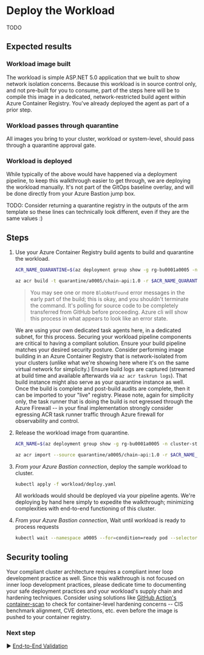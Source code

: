 # Deploy the Workload

TODO

<!-- The cluster now has an [Traefik configured with a TLS certificate](./13-secret-managment-and-ingress-controller.md). The last step in the process is to deploy the workload, which will demonstrate the system's functions. -->

## Expected results

### Workload image built

The workload is simple ASP.NET 5.0 application that we built to show network isolation concerns. Because this workload is in source control only, and not pre-built for you to consume, part of the steps here will be to compile this image in a dedicated, network-restricted build agent within Azure Container Registry. You've already deployed the agent as part of a prior step.

### Workload passes through quarantine

All images you bring to your cluster, workload or system-level, should pass through a quarantine approval gate.

### Workload is deployed

While typically of the above would have happened via a deployment pipeline, to keep this walkthrough easier to get through, we are deploying the workload manually. It's not part of the GitOps baseline overlay, and will be done directly from your Azure Bastion jump box.

TODO: Consider returning a quarantine registry in the outputs of the arm template so these lines can technically look different, even if they are the same values :)

## Steps

1. Use your Azure Container Registry build agents to build and quarantine the workload.

   ```bash
   ACR_NAME_QUARANTINE=$(az deployment group show -g rg-bu0001a0005 -n cluster-stamp --query properties.outputs.containerRegistryName.value -o tsv)

   az acr build -t quarantine/a0005/chain-api:1.0 -r $ACR_NAME_QUARANTINE --platform linux/amd64 --agent-pool acragent -f SimpleChainApi/Dockerfile https://github.com/mspnp/aks-secure-baseline#feature/regulated-web-api-ui:SimpleChainApi
   ```

   > You may see one or more `BlobNotFound` error messages in the early part of the build; this is okay, and you shouldn't terminate the command. It's polling for source code to be completely transferred from GitHub before proceeding. Azure cli will show this process in what appears to look like an error state.

   We are using your own dedicated task agents here, in a dedicated subnet, for this process. Securing your workload pipeline components are critical to having a compliant solution. Ensure your build pipeline matches your desired security posture. Consider performing image building in an Azure Container Registry that is network-isolated from your clusters (unlike what we're showing here where it's on the same virtual network for simplicity.) Ensure build logs are captured (streamed at build time and available afterwards via `az acr taskrun logs`). That build instance might also serve as your quarantine instance as well. Once the build is complete and post-build audits are complete, then it can be imported to your "live" registry. Please note, again for simplicity only, the task runner that is doing the build is not egressed through the Azure Firewall -- in your final implementation strongly consider egressing ACR task runner traffic through Azure firewall for observability and control.

1. Release the workload image from quarantine.

   ```bash
   ACR_NAME=$(az deployment group show -g rg-bu0001a0005 -n cluster-stamp --query properties.outputs.containerRegistryName.value -o tsv)

   az acr import --source quarantine/a0005/chain-api:1.0 -r $ACR_NAME_QUARANTINE -t live/a0005/chain-api:1.0 -n $ACR_NAME
   ```

1. _From your Azure Bastion connection_, deploy the sample workload to cluster.

   ```bash
   kubectl apply -f workload/deploy.yaml
   ```

   All workloads would should be deployed via your pipeline agents. We're deploying by hand here simply to expedite the walkthrough; minimizing complexities with end-to-end functioning of this cluster.

1. _From your Azure Bastion connection_, Wait until workload is ready to process requests

   ```bash
   kubectl wait --namespace a0005 --for=condition=ready pod --selector=app.kubernetes.io/name=TODO --timeout=90s
   ```

<!--

> :book: The Contoso app team is about to conclude this journey, but they need an app to test their new infrastructure. For this task they've picked out the venerable [ASP.NET Core Docker sample web app](https://github.com/dotnet/dotnet-docker/tree/master/samples/aspnetapp).

1. Deploy the ASP.NET Core Docker sample web app

   > The workload definition demonstrates the inclusion of a Pod Disruption Budget rule, ingress configuration, and pod (anti-)affinity rules for your reference.

   ```bash
   kubectl apply -f https://raw.githubusercontent.com/mspnp/aks-secure-baseline/main/workload/aspnetapp.yaml
   ```

1. Wait until is ready to process requests running

   ```bash
   kubectl wait --namespace a0008 --for=condition=ready pod --selector=app.kubernetes.io/name=aspnetapp --timeout=90s
   ```

1. Check your Ingress resource status as a way to confirm the AKS-managed Internal Load Balancer is functioning

   > In this moment your Ingress Controller (Traefik) is reading your ingress resource object configuration, updating its status, and creating a router to fulfill the new exposed workloads route. Please take a look at this and notice that the address is set with the Internal Load Balancer IP from the configured subnet.

   ```bash
   kubectl get ingress aspnetapp-ingress -n a0008
   ```

   > At this point, the route to the workload is established, SSL offloading configured, and a network policy is in place to only allow Traefik to connect to your workload. Therefore, please expect a `403` HTTP response if you attempt to connect to it directly.

1. Give a try and expect a `403` HTTP response

   ```bash
   kubectl -n a0008 run -i --rm --tty curl --image=mcr.microsoft.com/powershell --limits=cpu=200m,memory=128M -- curl -kI https://bu0001a0008-00.aks-ingress.contoso.com -w '%{remote_ip}\n'
   ```
-->

## Security tooling

Your compliant cluster architecture requires a compliant inner loop development practice as well. Since this walkthrough is not focused on inner loop development practices, please dedicate time to documenting your safe deployment practices and your workload's supply chain and hardening techniques. Consider using solutions like [GitHub Action's container-scan](https://github.com/Azure/container-scan) to check for container-level hardening concerns -- CIS benchmark alignment, CVE detections, etc. even before the image is pushed to your container registry.

### Next step

:arrow_forward: [End-to-End Validation](./15-validation.md)
